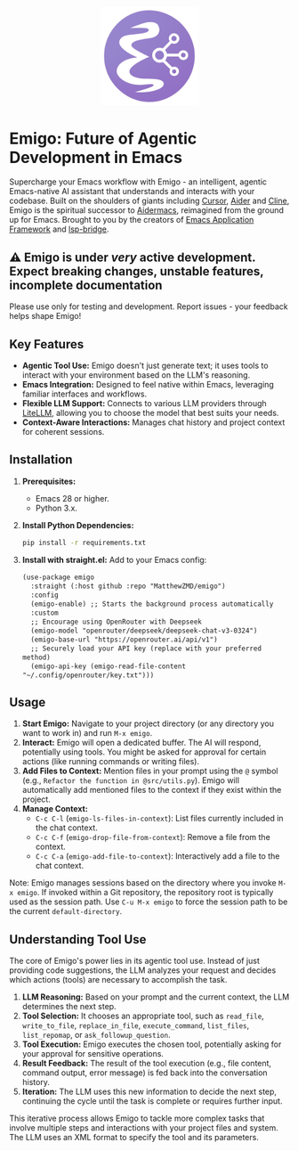 <p align="center">
  <img style='height: auto; width: 35%; object-fit: contain' src="./Emigo.png">
</p>

# Emigo: Future of Agentic Development in Emacs

Supercharge your Emacs workflow with Emigo - an intelligent, agentic Emacs-native AI assistant that understands and interacts with your codebase. Built on the shoulders of giants including [Cursor](https://www.cursor.com/en), [Aider](https://github.com/paul-gauthier/aider) and [Cline](https://github.com/sturdy-dev/cline), Emigo is the spiritual successor to [Aidermacs](https://github.com/MatthewZMD/aidermacs), reimagined from the ground up for Emacs. Brought to you by the creators of [Emacs Application Framework](https://github.com/emacs-eaf/emacs-application-framework) and [lsp-bridge](https://github.com/manateelazycat/lsp-bridge).

## ⚠️ Emigo is under *very* active development. Expect breaking changes, unstable features, incomplete documentation

Please use only for testing and development. Report issues - your feedback helps shape Emigo!

## Key Features

*   **Agentic Tool Use:** Emigo doesn't just generate text; it uses tools to interact with your environment based on the LLM's reasoning.
*   **Emacs Integration:** Designed to feel native within Emacs, leveraging familiar interfaces and workflows.
*   **Flexible LLM Support:** Connects to various LLM providers through [LiteLLM](https://github.com/BerriAI/litellm), allowing you to choose the model that best suits your needs.
*   **Context-Aware Interactions:** Manages chat history and project context for coherent sessions.

## Installation

1.  **Prerequisites:**
    *   Emacs 28 or higher.
    *   Python 3.x.
2.  **Install Python Dependencies:**
    ```bash
    pip install -r requirements.txt
    ```
3.  **Install with straight.el:** Add to your Emacs config:

    ```emacs-lisp
    (use-package emigo
      :straight (:host github :repo "MatthewZMD/emigo")
      :config
      (emigo-enable) ;; Starts the background process automatically
      :custom
      ;; Encourage using OpenRouter with Deepseek
      (emigo-model "openrouter/deepseek/deepseek-chat-v3-0324")
      (emigo-base-url "https://openrouter.ai/api/v1")
      ;; Securely load your API key (replace with your preferred method)
      (emigo-api-key (emigo-read-file-content "~/.config/openrouter/key.txt")))
    ```

## Usage

1.  **Start Emigo:** Navigate to your project directory (or any directory you want to work in) and run `M-x emigo`.
2.  **Interact:** Emigo will open a dedicated buffer. The AI will respond, potentially using tools. You might be asked for approval for certain actions (like running commands or writing files).
3.  **Add Files to Context:** Mention files in your prompt using the `@` symbol (e.g., `Refactor the function in @src/utils.py`). Emigo will automatically add mentioned files to the context if they exist within the project.
4.  **Manage Context:**
    *   `C-c C-l` (`emigo-ls-files-in-context`): List files currently included in the chat context.
    *   `C-c C-f` (`emigo-drop-file-from-context`): Remove a file from the context.
    *   `C-c C-a` (`emigo-add-file-to-context`): Interactively add a file to the chat context.

Note: Emigo manages sessions based on the directory where you invoke `M-x emigo`. If invoked within a Git repository, the repository root is typically used as the session path. Use `C-u M-x emigo` to force the session path to be the current `default-directory`.

## Understanding Tool Use

The core of Emigo's power lies in its agentic tool use. Instead of just providing code suggestions, the LLM analyzes your request and decides which actions (tools) are necessary to accomplish the task.

1.  **LLM Reasoning:** Based on your prompt and the current context, the LLM determines the next step.
2.  **Tool Selection:** It chooses an appropriate tool, such as `read_file`, `write_to_file`, `replace_in_file`, `execute_command`, `list_files`, `list_repomap`, or `ask_followup_question`.
3.  **Tool Execution:** Emigo executes the chosen tool, potentially asking for your approval for sensitive operations.
4.  **Result Feedback:** The result of the tool execution (e.g., file content, command output, error message) is fed back into the conversation history.
5.  **Iteration:** The LLM uses this new information to decide the next step, continuing the cycle until the task is complete or requires further input.

This iterative process allows Emigo to tackle more complex tasks that involve multiple steps and interactions with your project files and system. The LLM uses an XML format to specify the tool and its parameters.
